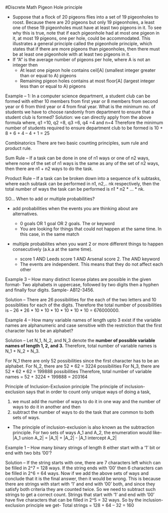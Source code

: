 #Discrete Math
Pigeon Hole principle
- Suppose that a flock of 20 pigeons flies into a set of 19 pigeonholes to roost. Because there are 20 pigeons but only 19 pigeonholes, a least one of these 19 pigeonholes must have at least two pigeons in it. To see why this is true, note that if each pigeonhole had at most one pigeon in it, at most 19 pigeons, one per hole, could be accommodated. This illustrates a general principle called the pigeonhole principle, which states that if there are more pigeons than pigeonholes, then there must be at least one pigeonhole with at least two pigeons in it.
- If “A” is the average number of pigeons per hole, where A is not an integer then
	- At least one pigeon hole contains ceil[A] (smallest integer greater than or equal to A) pigeons
	- Remaining pigeon holes contains at most floor[A] (largest integer less than or equal to A) pigeons

Example – 1: 
In a computer science department, 
a student club can be formed with either 10 members from first year 
or 8 members from second year 
or 6 from third year or 4 from final year. 
What is the minimum no. of students we have to choose randomly from department to ensure that a student club is formed?
Solution: we can directly apply from the above formula where,
q1 =10, q2 =8, q3 =6, q4 =4 and n=4
Therefore the minimum number of students required to ensure department club to be formed is
10 + 8 + 6 + 4 – 4 + 1 = 25





Combinatorics
There are two basic counting principles, sum rule and product rule.

Sum Rule – If a task can be done in one of n1 ways or one of n2 ways, where none of the set of n1 ways is the same as any of the set of n2 ways, then there are n1 + n2 ways to do the task.

Product Rule – If a task can be broken down into a sequence of k subtasks, where each subtask can be performed in n1, n2,.. nk respectively, then the total number of ways the task can be performed is n1 * n2 * ... * nk.

SO...
When to add or multiple probabilities?
- add probabilities when the events you are thinking about are alternatives.
	- 0 goals OR 1 goal OR 2 goals. The or keyword
	- You are looking for things that could not happen at the same time. In this case, in the same match

- multiple probabilites when you want 2 or more different things to happen consecutively (a.k.a at the same time). 
	- score 1 AND Leeds score 1 AND Arsenal score 2. The AND keyword
	- The events are independent. This means that they do not affect each other





Example 3 – How many distinct license plates are possible in the given format- 
Two alphabets in uppercase, followed by two digits then a hyphen and finally four digits. 
Sample- AB12-3456.

Solution – 
There are 26 possibilities for the each of the two letters and 10 possiblities for each of the digits. 
Therefore the total number of possibilities is – 26 * 26 * 10 * 10 * 10 * 10 * 10 * 10 = 676000000.


Example 4 – 
How many variable names of length upto 3 exist if the variable names are alphanumeric
and case sensitive with the restriction that the first character has to be an alphabet?

Solution – 
Let N_1, N_2, and N_3 denote the **number of possible variable names of length 1, 2, and 3.** 
Therefore, total number of variable names is  N_1 + N_2 + N_3.

For N_1 there are only 52 possibilities since the first character has to be an alphabet.
For N_2, there are 52 * 62 = 3224 possibilities
For N_3, there are 52 * 62 * 62 = 199888 possibilities
Therefore, total number of variable names = 52 + 3224 + 199888 = 203164




Principle of Inclusion-Exclusion principle
The principle of inclusion-exclusion says that 
in order to count only unique ways of doing a task, 
1. we must add the number of ways to do it in one way and the number of ways to do it in another and then 
2. subtract the number of ways to do the task that are common to both sets of ways.

- The principle of inclusion-exclusion is also known as the subtraction principle. 
For two sets of ways A_1 and A_2, the enumeration would like-
|A_1 union A_2| = |A_1| + |A_2| - |A_1 intercept A_2|

Example 1 – 
How many binary strings of length 8 either start with a ‘1’ bit or end with two bits ’00’?

Solution – 
If the string starts with one, there are 7 characters left which can be filled in 2^7 = 128 ways.
If the string ends with ’00’ then 6 characters can be filled in 2^6 = 64 ways.
Now if we add the above sets of ways and conclude that it is the final answer, then it would be wrong. 
This is because there are strings with start with ‘1’ and end with ’00’ both, and since they satisfy both criteria they are counted twice.
So we need to subtract such strings to get a correct count.
Strings that start with ‘1’ and end with ’00’ have five characters that can be filled in 2^5 = 32 ways.
So by the inclusion-exclusion principle we get-
Total strings = 128 + 64 – 32 = 160

